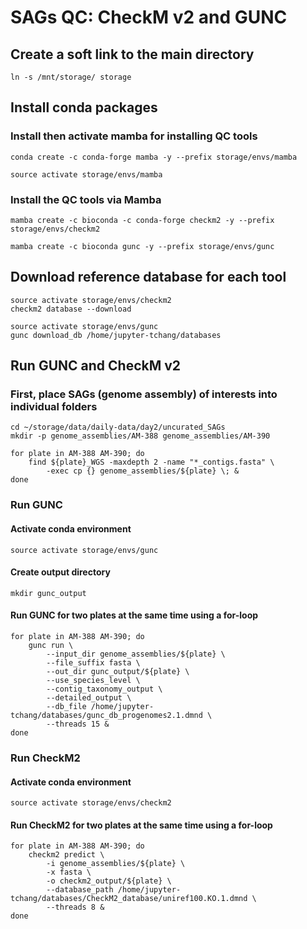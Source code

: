 # **SAGs QC: CheckM v2 and GUNC**

## Create a soft link to the main directory
```shell
ln -s /mnt/storage/ storage
```

## Install conda packages

### Install then activate mamba for installing QC tools
```shell
conda create -c conda-forge mamba -y --prefix storage/envs/mamba

source activate storage/envs/mamba
```

### Install the QC tools via Mamba
```shell
mamba create -c bioconda -c conda-forge checkm2 -y --prefix storage/envs/checkm2

mamba create -c bioconda gunc -y --prefix storage/envs/gunc
```

## Download reference database for each tool
```shell
source activate storage/envs/checkm2
checkm2 database --download

source activate storage/envs/gunc
gunc download_db /home/jupyter-tchang/databases
```

## Run GUNC and CheckM v2

### First, place SAGs (genome assembly) of interests into individual folders
```shell
cd ~/storage/data/daily-data/day2/uncurated_SAGs
mkdir -p genome_assemblies/AM-388 genome_assemblies/AM-390

for plate in AM-388 AM-390; do
    find ${plate}_WGS -maxdepth 2 -name "*_contigs.fasta" \
        -exec cp {} genome_assemblies/${plate} \; &
done
```

### Run GUNC

#### Activate conda environment
```shell
source activate storage/envs/gunc
```

#### Create output directory
```shell
mkdir gunc_output
```

#### Run GUNC for two plates at the same time using a for-loop
```shell
for plate in AM-388 AM-390; do
    gunc run \
        --input_dir genome_assemblies/${plate} \
        --file_suffix fasta \
        --out_dir gunc_output/${plate} \
        --use_species_level \
        --contig_taxonomy_output \
        --detailed_output \
        --db_file /home/jupyter-tchang/databases/gunc_db_progenomes2.1.dmnd \
        --threads 15 &
done
```

### Run CheckM2

#### Activate conda environment
```shell
source activate storage/envs/checkm2
```

#### Run CheckM2 for two plates at the same time using a for-loop
```shell
for plate in AM-388 AM-390; do
    checkm2 predict \
        -i genome_assemblies/${plate} \
        -x fasta \
        -o checkm2_output/${plate} \
        --database_path /home/jupyter-tchang/databases/CheckM2_database/uniref100.KO.1.dmnd \
        --threads 8 &
done
```